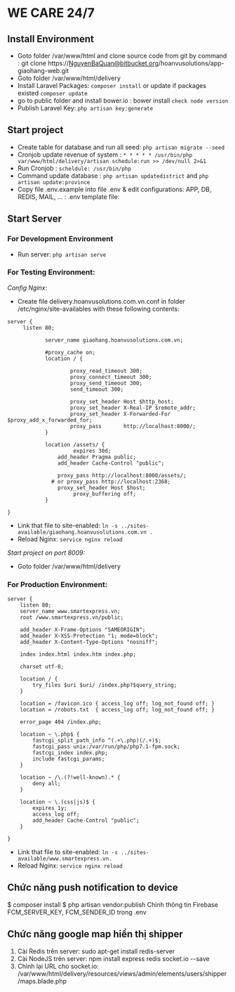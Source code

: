# WE CARE 24/7 

## Install Environment

- Goto folder /var/www/html and clone source code from git by command : git clone https://NguyenBaQuan@bitbucket.org/hoanvusolutions/app-giaohang-web.git
- Goto folder /var/www/html/delivery
- Install Laravel Packages: `composer install` or update if packages existed `composer update`
- go to public folder and install bower.io : bower install `check node version`
- Publish Laravel Key: `php artisan key:generate`


## Start project
- Create table for database and run all seed: `php artisan migrate --seed`
- Cronjob update revenue of system : `* * * * * /usr/bin/php var/www/html/delivery/artisan schedule:run >> /dev/null 2>&1`
- Run Cronjob : `scheldule: /usr/bin/php `
- Command update database : `php artisan updatedistrict` and `php artisan update:province`
- Copy file .env.example into file .env & edit configurations: APP, DB, REDIS, MAIL, ... : .env template file:

## Start Server

### For Development Environment
- Run server: `php artisan serve`

### For Testing Environment:
*Config Nginx:* 
- Create file delivery.hoanvusolutions.com.vn.conf in folder /etc/nginx/site-availables with these following contents:
```
server {
     listen 80;
    
            server_name giaohang.hoanvusolutions.com.vn;
            
            #proxy_cache on;
            location / {
    
                    proxy_read_timeout 300;
                    proxy_connect_timeout 300;
                    proxy_send_timeout 300;
                    send_timeout 300;
    
                    proxy_set_header Host $http_host;
                    proxy_set_header X-Real-IP $remote_addr;
                    proxy_set_header X-Forwarded-For $proxy_add_x_forwarded_for;
                    proxy_pass       http://localhost:8000/;
            }
    
            location /assets/ {
                     expires 30d;
                add_header Pragma public;
                add_header Cache-Control "public";
    
                proxy_pass http://localhost:8000/assets/;
              # or proxy_pass http://localhost:2368;
                proxy_set_header Host $host;
                     proxy_buffering off;
            }

}
```
- Link that file to site-enabled: `ln -s ../sites-available/giaohang.hoanvusolutions.com.vn .`
- Reload Nginx: `service nginx reload`

*Start project on port 8009:* 
- Goto folder /var/www/html/delivery

### For Production Environment:
```
server {
    listen 80;
    server_name www.smartexpress.vn;
    root /www.smartexpress.vn/public;

    add_header X-Frame-Options "SAMEORIGIN";
    add_header X-XSS-Protection "1; mode=block";
    add_header X-Content-Type-Options "nosniff";

    index index.html index.htm index.php;

    charset utf-8;

    location / {
        try_files $uri $uri/ /index.php?$query_string;
    }

    location = /favicon.ico { access_log off; log_not_found off; }
    location = /robots.txt  { access_log off; log_not_found off; }

    error_page 404 /index.php;

    location ~ \.php$ {
        fastcgi_split_path_info ^(.+\.php)(/.+)$;
        fastcgi_pass unix:/var/run/php/php7.1-fpm.sock;
        fastcgi_index index.php;
        include fastcgi_params;
    }

    location ~ /\.(?!well-known).* {
        deny all;
    }
  
    location ~ \.(css|js)$ {
        expires 1y;
        access_log off;
        add_header Cache-Control "public";
    }
   
}
```
- Link that file to site-enabled: `ln -s ../sites-available/www.smartexpress.vn.`
- Reload Nginx: `service nginx reload`

## Chức năng push notification to device
$ composer install
$ php artisan vendor:publish
Chỉnh thông tin Firebase FCM_SERVER_KEY, FCM_SENDER_ID trong .env

## Chức năng google map hiển thị shipper
1. Cài Redis trên server:  sudo apt-get install redis-server
2. Cài NodeJS trên server: npm install express redis socket.io --save
3. Chỉnh lại URL cho socket.io: /var/www/html/delivery/resources/views/admin/elements/users/shipper/maps.blade.php
